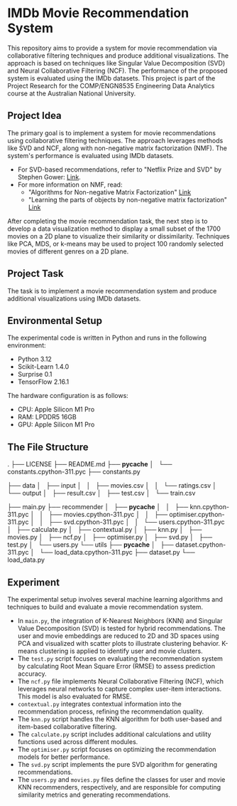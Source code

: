 # IMDb Movie Recommendation System

This repository aims to provide a system for movie recommendation via collaborative filtering techniques and produce additional visualizations. The approach is based on techniques like Singular Value Decomposition (SVD) and Neural Collaborative Filtering (NCF). The performance of the proposed system is evaluated using the IMDb datasets. This project is part of the Project Research for the COMP/ENGN8535 Engineering Data Analytics course at the Australian National University.

## Project Idea

The primary goal is to implement a system for movie recommendations using collaborative filtering techniques. The approach leverages methods like SVD and NCF, along with non-negative matrix factorization (NMF). The system's performance is evaluated using IMDb datasets.

- For SVD-based recommendations, refer to "Netflix Prize and SVD" by Stephen Gower: [Link](http://buzzard.ups.edu/courses/2014spring/420projects/math420-UPS-spring-2014-gower-netflix-SVD.pdf).
- For more information on NMF, read:
  - "Algorithms for Non-negative Matrix Factorization" [Link](https://papers.nips.cc/paper_files/paper/2000/hash/f9d1152547c0bde01830b7e8bd60024c-Abstract.html)
  - "Learning the parts of objects by non-negative matrix factorization" [Link](https://www.nature.com/articles/44565)

After completing the movie recommendation task, the next step is to develop a data visualization method to display a small subset of the 1700 movies on a 2D plane to visualize their similarity or dissimilarity. Techniques like PCA, MDS, or k-means may be used to project 100 randomly selected movies of different genres on a 2D plane.

## Project Task

The task is to implement a movie recommendation system and produce additional visualizations using IMDb datasets.

## Environmental Setup

The experimental code is written in Python and runs in the following environment:

- Python 3.12
- Scikit-Learn 1.4.0
- Surprise 0.1
- TensorFlow 2.16.1

The hardware configuration is as follows:

- CPU: Apple Silicon M1 Pro
- RAM: LPDDR5 16GB
- GPU: Apple Silicon M1 Pro

## The File Structure
.
├── LICENSE
├── README.md
├── __pycache__
│   └── constants.cpython-311.pyc
├── constants.py

├── data
│   ├── input
│   │   ├── movies.csv
│   │   └── ratings.csv
│   └── output
│       ├── result.csv
│       ├── test.csv
│       └── train.csv

├── main.py
├── recommender
│   ├── __pycache__
│   │   ├── knn.cpython-311.pyc
│   │   ├── movies.cpython-311.pyc
│   │   ├── optimiser.cpython-311.pyc
│   │   ├── svd.cpython-311.pyc
│   │   └── users.cpython-311.pyc
│   ├── calculate.py
│   ├── contextual.py
│   ├── knn.py
│   ├── movies.py
│   ├── ncf.py
│   ├── optimiser.py
│   ├── svd.py
│   ├── test.py
│   └── users.py
└── utils
    ├── __pycache__
    │   ├── dataset.cpython-311.pyc
    │   └── load_data.cpython-311.pyc
    ├── dataset.py
    └── load_data.py

## Experiment

The experimental setup involves several machine learning algorithms and techniques to build and evaluate a movie recommendation system.

- In `main.py`, the integration of K-Nearest Neighbors (KNN) and Singular Value Decomposition (SVD) is tested for hybrid recommendations. The user and movie embeddings are reduced to 2D and 3D spaces using PCA and visualized with scatter plots to illustrate clustering behavior. K-means clustering is applied to identify user and movie clusters.
- The `test.py` script focuses on evaluating the recommendation system by calculating Root Mean Square Error (RMSE) to assess prediction accuracy.
- The `ncf.py` file implements Neural Collaborative Filtering (NCF), which leverages neural networks to capture complex user-item interactions. This model is also evaluated for RMSE.
- `contextual.py` integrates contextual information into the recommendation process, refining the recommendation quality.
- The `knn.py` script handles the KNN algorithm for both user-based and item-based collaborative filtering.
- The `calculate.py` script includes additional calculations and utility functions used across different modules.
- The `optimiser.py` script focuses on optimizing the recommendation models for better performance.
- The `svd.py` script implements the pure SVD algorithm for generating recommendations.
- The `users.py` and `movies.py` files define the classes for user and movie KNN recommenders, respectively, and are responsible for computing similarity metrics and generating recommendations.
